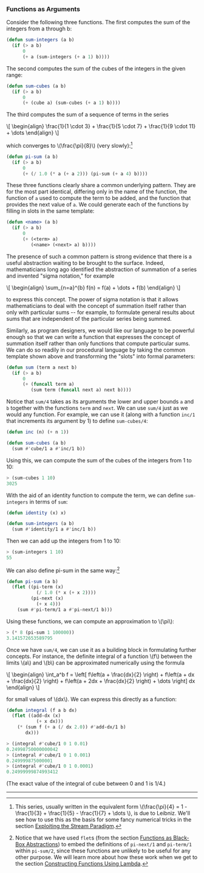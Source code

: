 ### Functions as Arguments

Consider the following three functions. The first computes the sum of the integers from a through b:

```lisp
(defun sum-integers (a b)
  (if (> a b)
      0
      (+ a (sum-integers (+ a 1) b))))
```

The second computes the sum of the cubes of the integers in the given range:

```lisp
(defun sum-cubes (a b)
  (if (> a b)
      0
      (+ (cube a) (sum-cubes (+ a 1) b))))
```

The third computes the sum of a sequence of terms in the series

\\[
\begin{align}
\frac{1}{1 \cdot 3} + \frac{1}{5 \cdot 7} + \frac{1}{9 \cdot 11} + \dots
\end{align}
\\]

which converges to \\(\frac{\pi}{8}\\) (very slowly):[^1]

```lisp
(defun pi-sum (a b)
  (if (> a b)
      0
      (+ (/ 1.0 (* a (+ a 2))) (pi-sum (+ a 4) b))))
```

These three functions clearly share a common underlying pattern. They are for the most part identical, differing only in the name of the function, the function of ``a`` used to compute the term to be added, and the function that provides the next value of ``a``. We could generate each of the functions by filling in slots in the same template:

```lisp
(defun <name> (a b)
  (if (> a b)
      0
      (+ (<term> a)
         (<name> (<next> a) b))))
```

The presence of such a common pattern is strong evidence that there is a useful abstraction waiting to be brought to the surface. Indeed, mathematicians long ago identified the abstraction of summation of a series and invented "sigma notation," for example

\\[
\begin{align}
\sum_{n=a}^{b} f(n) = f(a) + \dots + f(b)
\end{align}
\\]

to express this concept. The power of sigma notation is that it allows mathematicians to deal with the concept of summation itself rather than only with particular sums -- for example, to formulate general results about sums that are independent of the particular series being summed.

Similarly, as program designers, we would like our language to be powerful enough so that we can write a function that expresses the concept of summation itself rather than only functions that compute particular sums. We can do so readily in our procedural language by taking the common template shown above and transforming the "slots" into formal parameters:

```lisp
(defun sum (term a next b)
  (if (> a b)
      0
      (+ (funcall term a)
         (sum term (funcall next a) next b))))
```

Notice that ``sum/4`` takes as its arguments the lower and upper bounds ``a`` and ``b`` together with the functions ``term`` and ``next``. We can use ``sum/4`` just as we would any function. For example, we can use it (along with a function ``inc/1`` that increments its argument by 1) to define ``sum-cubes/4``:

```lisp
(defun inc (n) (+ n 1))

(defun sum-cubes (a b)
  (sum #'cube/1 a #'inc/1 b))
```

Using this, we can compute the sum of the cubes of the integers from 1 to 10:

```lisp
> (sum-cubes 1 10)
3025
```

With the aid of an identity function to compute the term, we can define ``sum-integers`` in terms of ``sum``:

```lisp
(defun identity (x) x)

(defun sum-integers (a b)
  (sum #'identity/1 a #'inc/1 b))
```

 Then we can add up the integers from 1 to 10:

```lisp
> (sum-integers 1 10)
55
```

We can also define pi-sum in the same way:[^2]

```lisp
(defun pi-sum (a b)
  (flet ((pi-term (x)
           (/ 1.0 (* x (+ x 2))))
         (pi-next (x)
           (+ x 4)))
    (sum #'pi-term/1 a #'pi-next/1 b)))
```

Using these functions, we can compute an approximation to \\(\pi\\):

```lisp
> (* 8 (pi-sum 1 100000))
3.141572653589795
```

Once we have ``sum/4``, we can use it as a building block in formulating further concepts. For instance, the definite integral of a function \\(f\\) between the limits \\(a\\) and \\(b\\) can be approximated numerically using the formula

\\[
\begin{align}
\int_a^b f = \left[
f\left(a + \frac{dx}{2} \right) +
f\left(a + dx + \frac{dx}{2} \right) +
f\left(a + 2dx + \frac{dx}{2} \right) + \dots
\right] dx
\end{align}
\\]

for small values of \\(dx\\). We can express this directly as a function:

```lisp
(defun integral (f a b dx)
  (flet ((add-dx (x)
           (+ x dx)))
    (* (sum f (+ a (/ dx 2.0)) #'add-dx/1 b)
       dx)))
```

```lisp
> (integral #'cube/1 0 1 0.01)
0.24998750000000042
> (integral #'cube/1 0 1 0.001)
0.249999875000001
> (integral #'cube/1 0 1 0.0001)
0.24999999874993412
```

(The exact value of the integral of cube between 0 and 1 is 1/4.)

----

[^1]: This series, usually written in the equivalent form \\(\frac{\pi}{4} = 1 - \frac{1}{3} + \frac{1}{5} - \frac{1}{7} + \dots \\), is due to Leibniz. We'll see how to use this as the basis for some fancy numerical tricks in the section [Exploiting the Stream Paradigm]().

[^2]: Notice that we have used ``flet``s (from the section [Functions as Black-Box Abstractions]()) to embed the definitions of ``pi-next/1`` and ``pi-term/1`` within ``pi-sum/2``, since these functions are unlikely to be useful for any other purpose. We will learn more about how these work when we get to the section [Constructing Functions Using Lambda]().





